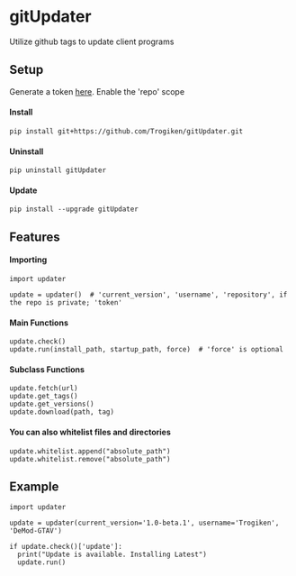 # gitUpdater
Utilize github tags to update client programs

## Setup

Generate a token [here](https://github.com/settings/tokens). Enable the 'repo' scope

#### Install
`pip install git+https://github.com/Trogiken/gitUpdater.git`

#### Uninstall
`pip uninstall gitUpdater`

#### Update
`pip install --upgrade gitUpdater`

## Features

#### Importing
```
import updater

update = updater()  # 'current_version', 'username', 'repository', if the repo is private; 'token'
```

#### Main Functions
```
update.check()
update.run(install_path, startup_path, force)  # 'force' is optional
```

#### Subclass Functions
```
update.fetch(url)
update.get_tags()
update.get_versions()
update.download(path, tag)
```

#### You can also whitelist files and directories
```
update.whitelist.append("absolute_path")
update.whitelist.remove("absolute_path")
```

## Example

```
import updater

update = updater(current_version='1.0-beta.1', username='Trogiken', 'DeMod-GTAV')

if update.check()['update']:
  print("Update is available. Installing Latest")
  update.run()
```
